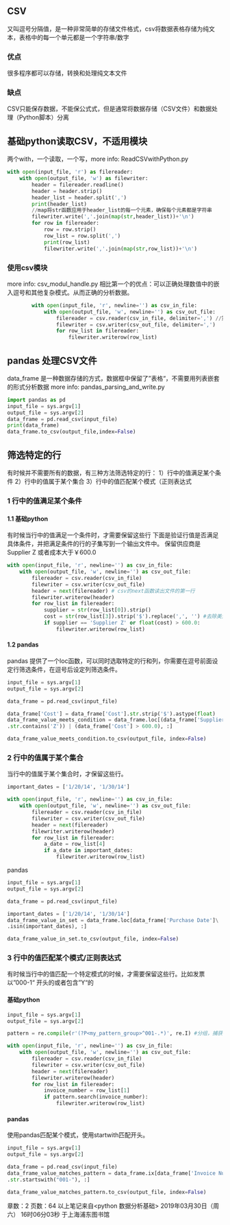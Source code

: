 ## CSV
又叫逗号分隔值，是一种非常简单的存储文件格式，csv将数据表格存储为纯文本，表格中的每一个单元都是一个字符串/数字
### 优点
很多程序都可以存储，转换和处理纯文本文件
### 缺点
CSV只能保存数据，不能保公式式，但是通常将数据存储（CSV文件）和数据处理（Python脚本）分离
## 基础python读取CSV，不适用模块
两个with，一个读取，一个写，more info: ReadCSVwithPython.py
``` python
with open(input_file, 'r') as filereader:
	with open(output_file, 'w') as filewriter:
		header = filereader.readline()
		header = header.strip()
		header_list = header.split(',')
		print(header_list)
        //map将str函数应用于header_list的每一个元素，确保每个元素都是字符串
		filewriter.write(','.join(map(str,header_list))+'\n') 
		for row in filereader:
			row = row.strip()
			row_list = row.split(',')
			print(row_list)
			filewriter.write(','.join(map(str,row_list))+'\n')
```
### 使用csv模块
more info: csv_modul_handle.py
相比第一个的优点：可以正确处理数值中的嵌入逗号和其他复杂模式。从而正确的分析数据。
``` python
        with open(input_file, 'r', newline='') as csv_in_file:
            with open(output_file, 'w', newline='') as csv_out_file:
                filereader = csv.reader(csv_in_file, delimiter=',') //第二个参数是默认分隔符，默认是逗号
                filewriter = csv.writer(csv_out_file, delimiter=',')
                for row_list in filereader:
                    filewriter.writerow(row_list)
```

## pandas 处理CSV文件
data_frame 是一种数据存储的方式，数据框中保留了”表格“，不需要用列表嵌套的形式分析数据
more info: pandas_parsing_and_write.py
``` python
import pandas as pd
input_file = sys.argv[1]
output_file = sys.argv[2]
data_frame = pd.read_csv(input_file)
print(data_frame)
data_frame.to_csv(output_file,index=False)
```
## 筛选特定的行
有时候并不需要所有的数据，有三种方法筛选特定的行：
1）行中的值满足某个条件
2）行中的值属于某个集合
3）行中的值匹配某个模式（正则表达式
### 1 行中的值满足某个条件
#### 1.1 基础python
有时候当行中的值满足一个条件时，才需要保留这些行
下面是验证行值是否满足具体条件，并把满足条件的行的子集写到一个输出文件中。
保留供应商是Supplier Z 或者成本大于￥600.0
``` python
with open(input_file, 'r', newline='') as csv_in_file:
	with open(output_file, 'w', newline='') as csv_out_file:
		filereader = csv.reader(csv_in_file)
		filewriter = csv.writer(csv_out_file)
		header = next(filereader) # csv的next函数读出文件的第一行
		filewriter.writerow(header)
		for row_list in filereader:
			supplier = str(row_list[0]).strip()
			cost = str(row_list[3]).strip('$').replace(',', '') #去除美元符号，，删除逗号
			if supplier == 'Supplier Z' or float(cost) > 600.0:
				filewriter.writerow(row_list)
```
#### 1.2 pandas
pandas 提供了一个loc函数，可以同时选取特定的行和列，你需要在逗号前面设定行筛选条件，在逗号后设定列筛选条件。
``` python
input_file = sys.argv[1]
output_file = sys.argv[2]

data_frame = pd.read_csv(input_file)

data_frame['Cost'] = data_frame['Cost'].str.strip('$').astype(float)
data_frame_value_meets_condition = data_frame.loc[(data_frame['Supplier Name']\
.str.contains('Z')) | (data_frame['Cost'] > 600.0), :]

data_frame_value_meets_condition.to_csv(output_file, index=False)
```
### 2 行中的值属于某个集合
当行中的值属于某个集合时，才保留这些行。
``` python
important_dates = ['1/20/14', '1/30/14']

with open(input_file, 'r', newline='') as csv_in_file:
	with open(output_file, 'w', newline='') as csv_out_file:
		filereader = csv.reader(csv_in_file)
		filewriter = csv.writer(csv_out_file)
		header = next(filereader)
		filewriter.writerow(header)
		for row_list in filereader:
			a_date = row_list[4]
			if a_date in important_dates:
				filewriter.writerow(row_list)
```
pandas

``` python
input_file = sys.argv[1]
output_file = sys.argv[2]

data_frame = pd.read_csv(input_file)

important_dates = ['1/20/14', '1/30/14']
data_frame_value_in_set = data_frame.loc[data_frame['Purchase Date']\
.isin(important_dates), :]

data_frame_value_in_set.to_csv(output_file, index=False)
```
### 3 行中的值匹配某个模式/正则表达式
有时候当行中的值匹配一个特定模式的时候，才需要保留这些行。比如发票以”000-1“ 开头的或者包含”Y“的
#### 基础python
``` python
input_file = sys.argv[1]
output_file = sys.argv[2]

pattern = re.compile(r'(?P<my_pattern_group>^001-.*)', re.I) #分组，捕获匹配的子字符串，以便在需要的时候写入文件

with open(input_file, 'r', newline='') as csv_in_file:
	with open(output_file, 'w', newline='') as csv_out_file:
		filereader = csv.reader(csv_in_file)
		filewriter = csv.writer(csv_out_file)
		header = next(filereader)
		filewriter.writerow(header)
		for row_list in filereader:
			invoice_number = row_list[1]
			if pattern.search(invoice_number):
				filewriter.writerow(row_list)
```
#### pandas 
使用pandas匹配某个模式，使用startwith匹配开头。
``` python
input_file = sys.argv[1]
output_file = sys.argv[2]

data_frame = pd.read_csv(input_file)
data_frame_value_matches_pattern = data_frame.ix[data_frame['Invoice Number']\
.str.startswith("001-"), :]

data_frame_value_matches_pattern.to_csv(output_file, index=False)

```

章数：2
页数：64
以上笔记来自<python 数据分析基础> 2019年03月30日（周六） 16时06分03秒 于上海浦东图书馆 